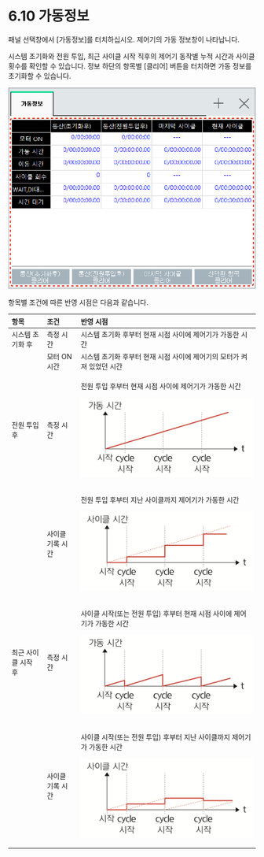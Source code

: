 # 6.10 가동정보

패널 선택창에서 \[가동정보\]를 터치하십시오. 제어기의 가동 정보창이 나타납니다.

시스템 초기화와 전원 투입, 최근 사이클 시작 직후의 제어기 동작별 누적 시간과 사이클 횟수를 확인할 수 있습니다. 정보 하단의 항목별 \[클리어\] 버튼을 터치하면 가동 정보를 초기화할 수 있습니다.

![&#xADF8;&#xB9BC; 42 &#xAC00;&#xB3D9; &#xC815;&#xBCF4;](../.gitbook/assets/image%20%28168%29.png)

항목별 조건에 따른 반영 시점은 다음과 같습니다.



<table>
  <thead>
    <tr>
      <th style="text-align:left">&#xD56D;&#xBAA9;</th>
      <th style="text-align:left">&#xC870;&#xAC74;</th>
      <th style="text-align:left">&#xBC18;&#xC601; &#xC2DC;&#xC810;</th>
    </tr>
  </thead>
  <tbody>
    <tr>
      <td style="text-align:left">&#xC2DC;&#xC2A4;&#xD15C; &#xCD08;&#xAE30;&#xD654; &#xD6C4;</td>
      <td style="text-align:left">&#xCE21;&#xC815; &#xC2DC;&#xAC04;</td>
      <td style="text-align:left">&#xC2DC;&#xC2A4;&#xD15C; &#xCD08;&#xAE30;&#xD654; &#xD6C4;&#xBD80;&#xD130;
        &#xD604;&#xC7AC; &#xC2DC;&#xC810; &#xC0AC;&#xC774;&#xC5D0; &#xC81C;&#xC5B4;&#xAE30;&#xAC00;
        &#xAC00;&#xB3D9;&#xD55C; &#xC2DC;&#xAC04;</td>
    </tr>
    <tr>
      <td style="text-align:left"></td>
      <td style="text-align:left">&#xBAA8;&#xD130; ON &#xC2DC;&#xAC04;</td>
      <td style="text-align:left">&#xC2DC;&#xC2A4;&#xD15C; &#xCD08;&#xAE30;&#xD654; &#xD6C4;&#xBD80;&#xD130;
        &#xD604;&#xC7AC; &#xC2DC;&#xC810; &#xC0AC;&#xC774;&#xC5D0; &#xC81C;&#xC5B4;&#xAE30;&#xC758;
        &#xBAA8;&#xD130;&#xAC00; &#xCF1C;&#xC838; &#xC788;&#xC5C8;&#xB358; &#xC2DC;&#xAC04;</td>
    </tr>
    <tr>
      <td style="text-align:left">&#xC804;&#xC6D0; &#xD22C;&#xC785; &#xD6C4;</td>
      <td style="text-align:left">&#xCE21;&#xC815; &#xC2DC;&#xAC04;</td>
      <td style="text-align:left">
        <p>&#xC804;&#xC6D0; &#xD22C;&#xC785; &#xD6C4;&#xBD80;&#xD130; &#xD604;&#xC7AC;
          &#xC2DC;&#xC810; &#xC0AC;&#xC774;&#xC5D0; &#xC81C;&#xC5B4;&#xAE30;&#xAC00;
          &#xAC00;&#xB3D9;&#xD55C; &#xC2DC;&#xAC04;</p>
        <p>
          <img src="../.gitbook/assets/op-time1.png" alt/>
        </p>
      </td>
    </tr>
    <tr>
      <td style="text-align:left"></td>
      <td style="text-align:left">&#xC0AC;&#xC774;&#xD074; &#xAE30;&#xB85D; &#xC2DC;&#xAC04;</td>
      <td style="text-align:left">
        <p>&#xC804;&#xC6D0; &#xD22C;&#xC785; &#xD6C4;&#xBD80;&#xD130; &#xC9C0;&#xB09C;
          &#xC0AC;&#xC774;&#xD074;&#xAE4C;&#xC9C0; &#xC81C;&#xC5B4;&#xAE30;&#xAC00;
          &#xAC00;&#xB3D9;&#xD55C; &#xC2DC;&#xAC04;</p>
        <p>
          <img src="../.gitbook/assets/op-time2.png" alt/>
        </p>
      </td>
    </tr>
    <tr>
      <td style="text-align:left">&#xCD5C;&#xADFC; &#xC0AC;&#xC774;&#xD074; &#xC2DC;&#xC791; &#xD6C4;</td>
      <td
      style="text-align:left">&#xCE21;&#xC815; &#xC2DC;&#xAC04;</td>
        <td style="text-align:left">
          <p>&#xC0AC;&#xC774;&#xD074; &#xC2DC;&#xC791;(&#xB610;&#xB294; &#xC804;&#xC6D0;
            &#xD22C;&#xC785;) &#xD6C4;&#xBD80;&#xD130; &#xD604;&#xC7AC; &#xC2DC;&#xC810;
            &#xC0AC;&#xC774;&#xC5D0; &#xC81C;&#xC5B4;&#xAE30;&#xAC00; &#xAC00;&#xB3D9;&#xD55C;
            &#xC2DC;&#xAC04;</p>
          <p>
            <img src="../.gitbook/assets/op-time3.png" alt/>
          </p>
        </td>
    </tr>
    <tr>
      <td style="text-align:left"></td>
      <td style="text-align:left">&#xC0AC;&#xC774;&#xD074; &#xAE30;&#xB85D; &#xC2DC;&#xAC04;</td>
      <td style="text-align:left">
        <p>&#xC0AC;&#xC774;&#xD074; &#xC2DC;&#xC791;(&#xB610;&#xB294; &#xC804;&#xC6D0;
          &#xD22C;&#xC785;) &#xD6C4;&#xBD80;&#xD130; &#xC9C0;&#xB09C; &#xC0AC;&#xC774;&#xD074;&#xAE4C;&#xC9C0;
          &#xC81C;&#xC5B4;&#xAE30;&#xAC00; &#xAC00;&#xB3D9;&#xD55C; &#xC2DC;&#xAC04;</p>
        <p>
          <img src="../.gitbook/assets/op-time4.png" alt/>
        </p>
      </td>
    </tr>
  </tbody>
</table>


